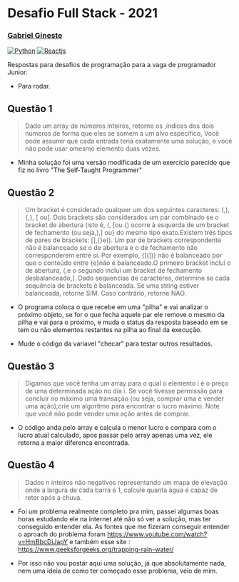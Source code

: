 # Desafio Full Stack - 2021
### [Gabriel Gineste](https://github.com/GabrielGineste)

[![Python](https://www.python.org/static/favicon.ico)](https://www.python.org/)
[![Reactjs](https://pt-br.reactjs.org/favicon.ico)](https://pt-br.reactjs.org/)

Respostas para desafios de programação para a vaga de programador Junior.
- Para rodar.

## Questão 1
>Dado um array de números inteiros, retorne os ,índices dos dois números de forma que eles se somem a um alvo específico, Você pode assumir que cada entrada teria exatamente uma solução, e você não pode usar omesmo elemento duas vezes.

 - Minha solução foi uma versão modificada de um exercício parecido que fiz no livro "The Self‑Taught Programmer"
 

## Questão 2
> Um bracket é considerado qualquer um dos seguintes caracteres: (,), {,}, [ ou]. Dois brackets são considerados um par combinado se o bracket de abertura (isto é, (, [ou {) ocorre à esquerda de um bracket de fechamento (ou seja,),] ou} do mesmo tipo exato.Existem três tipos de pares de brackets: [],{}e(). Um par de brackets correspondente não é balanceado se o de abertura e o de fechamento não corresponderem entre si. Por exemplo, {[(])} não é balanceado por que o conteúdo entre {e}não é balanceado.O primeiro bracket inclui o de abertura, (,e o segundo inclui um bracket de fechamento desbalanceado,]. Dado sequencias de caracteres, determine se cada sequência de brackets é balanceada. Se uma string estiver balanceada, retorne SIM. Caso contrário, retorne NAO.

- O programa coloca o que recebe em uma "pilha" e vai analizar o próximo objeto, se for o que fecha aquele par ele remove o mesmo da pilha e vai para o próximo, e muda o status da resposta baseado em se tem ou não elementos restantes na pilha ao final da execução.

- Mude o código da variavel "checar" para testar outros resultados.

## Questão 3
> Digamos que você tenha um array para o qual o elemento i é o preço de uma determinada ação no dia i. Se você tivesse permissão para concluir no máximo uma transação (ou seja, comprar uma e vender uma ação),crie um algoritmo para encontrar o lucro máximo. Note que você não pode vender uma ação antes de comprar.

- O código anda pelo array e calcula o menor lucro e compara com o lucro atual calculado, apos passar pelo array apenas uma vez, ele retorna a maior diferenca encontrada.

## Questão 4
> Dados n inteiros não negativos representando um mapa de elevação onde a largura de cada barra é 1, calcule quanta água é capaz de reter após a chuva.

- Foi um problema realmente completo pra mim, passei algumas boas horas estudando ele na internet até não só ver a solução, mas ter conseguido entender ela. As fontes que me fizeram conseguir entender o aproach do problema foram https://www.youtube.com/watch?v=HmBbcDiJapY e também esse site : https://www.geeksforgeeks.org/trapping-rain-water/

- Por isso não vou postar aqui uma solução, já que absolutamente nada, nem uma ideia de como ter começado esse problema, veio de mim.